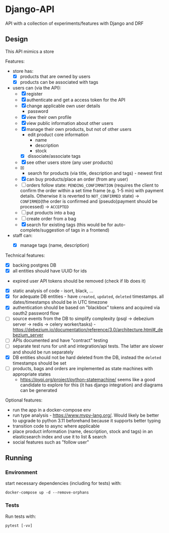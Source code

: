 # Django-API
API with a collection of experiments/features with Django and DRF

## Design
This API mimics a store

Features:
- store has:
    - [x] products that are owned by users
    - [x] products can be associated with tags
- users can (via the API):
    - [x] register
    - [x] authenticate and get a access token for the API
    - [x] change applicable own user details
        - password
    - [x] view their own profile
    - [x] view public information about other users
    - [x] manage their own products, but not of other users
        - edit product core information
            - name
            - description
            - stock
        - [x] dissociate/associate tags
    - [x] see other users store (any user products)
    - [x] - search for products (via title, description and tags) - newest first
    - [x] can buy products/place an order (from any user)
    - [ ] orders follow state: `PENDING_CONFIRMATION` (requires the client to confirm the order within a set time frame (e.g. 1-5 min) with payment details. Otherwise it is reverted to `NOT_CONFIRMED` state) -> `CONFIRMED`(the order is confirmed and (pseudo)payment should be processed) -> `ACCEPTED`
    - [ ] put products into a bag
    - [ ] create order from a bag
    - [x] search for existing tags (this would be for auto-complete/suggestion of tags in a frontend)
- staff can:
    - [x] manage tags (name, description)


Technical features:
- [x] backing postgres DB
- [x] all entities should have UUID for ids
- expired user API tokens should be removed (check if lib does it)
- [x] static analysis of code - isort, black, ...
- [x] for adequate DB entities -  have `created`, `updated`, `deleted` timestamps. all dates/timestamps should be in UTC timezone
- [x] authentication should be based on "blackbox" tokens and acquired via oauth2 password flow
- [ ] source events from the DB to simplify complexity (psql -> debezium server -> redis -> celery worker/tasks) - https://debezium.io/documentation/reference/3.0/architecture.html#_debezium_server
- [ ] APIs documented and have "contract" testing
- [ ] separate test runs for unit and integration/api tests. The latter are slower and should be run separately
- [x] DB entities should not be hard deleted from the DB, instead the `deleted` timestamps should be set
- [ ] products, bags and orders are implemented as state machines with appropriate states
    - https://pypi.org/project/python-statemachine/ seems like a good candidate to explore for this (it has django integration) and diagrams can be generated


Optional features:
- run the app in a docker-compose env
- run type analysis - https://www.mypy-lang.org/. Would likely be better to upgrade to python 3.11 beforehand because it supports better typing
- transition code to async where applicable
- place product information (name, description, stock and tags) in an elasticsearch index and use it to list & search
- social features such as "follow user"


## Running

### Environment
start necessary dependencies (including for tests) with:

`docker-compose up -d --remove-orphans`

### Tests
Run tests with:

`pytest [-vv]`
